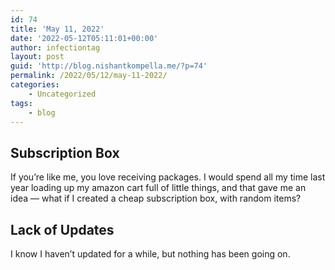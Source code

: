 ```yaml
---
id: 74
title: 'May 11, 2022'
date: '2022-05-12T05:11:01+00:00'
author: infectiontag
layout: post
guid: 'http://blog.nishantkompella.me/?p=74'
permalink: /2022/05/12/may-11-2022/
categories:
    - Uncategorized
tags:
    - blog
---
```


## Subscription Box

If you’re like me, you love receiving packages. I would spend all my time last year loading up my amazon cart full of little things, and that gave me an idea — what if I created a cheap subscription box, with random items?

## Lack of Updates

I know I haven’t updated for a while, but nothing has been going on.